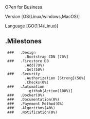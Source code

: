 OPen for Business 


Version [OS(Linux/windows,MacOS)]


Language [GO(1.14/Linux)]


## .Milestones 
     ###   .Design
             .Bootstrap CDN [70%]
     ###   .Firestore DB
             .Add(70%)
             .Get(50%)
     ###   .Security
             .Authorization [Strong](50%)
             .Checks(0%)
     ###   .Automation
              .github[Action(100%)]
     ###   .Docker(0%)
     ###   .Documentation(0%)
     ###   .Payement Method(0%)
     ###   .Algorithms(40%)
     ###   .Notification(0%)
 
